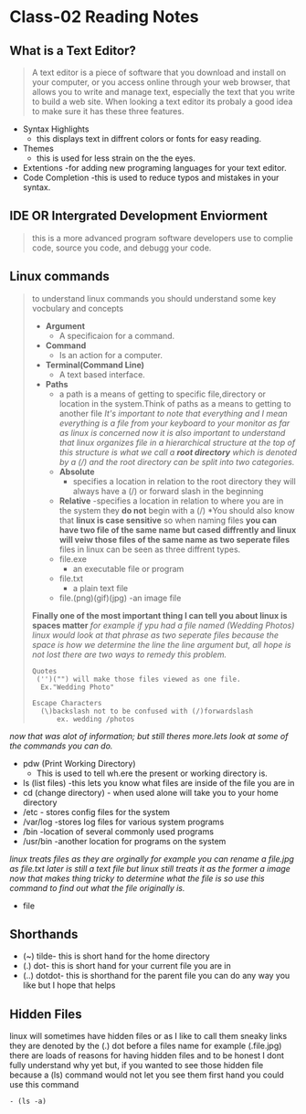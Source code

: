 # Class-02 Reading Notes




## What is a Text Editor? 

> A text editor is a piece of software that you download and install on
your computer, or you access online through your web browser, that
allows you to write and manage text, especially the text that you write
to build a web site. When looking a text editor its probaly a good idea to make sure it has these three features.

- Syntax Highlights
    - this displays text in diffrent colors or fonts for easy reading. 
- Themes
    - this is used for less strain on the the eyes.
- Extentions
    -for adding new programing languages for your text editor.
- Code Completion
    -this is used to reduce typos and mistakes in your syntax.

## IDE OR Intergrated Development Enviorment

> this is a more advanced program software developers use to complie code, source you code, and debugg your code.

## Linux commands

> to understand linux commands you should understand some key vocbulary and concepts
>   - **Argument** 
>       - A specificaion for a command.
>   - **Command**
>       - Is an action for a computer.
>   - **Terminal(Command Line)**
>       - A text based interface.
>   - **Paths**
>       - a path is a means of getting to specific file,directory or location in the system.Think of paths as a means to getting to another file 
>   *It's important to note that everything and I mean everything is a file from your keyboard to your monitor as far as linux is concerned now it is also important to understand that linux organizes file in a hierarchical structure at the top of this structure is what we call a ***root directory*** which is denoted by a (/) and the root directory can be split into two categories.*
>       - **Absolute**
>          - specifies a location in relation to the root directory they will always have a (/) or forward slash in the beginning 
>       - **Relative**
>           -specifies a location in relation to where you are in the system they **do not** begin with a (/)
>   *You should also know that **linux is case sensitive** so when naming files **you can have two file of the same name but cased diffrently and linux will veiw those files of the same name as two seperate files**
>  files in linux can be seen as three diffrent types.
>       - file.exe 
>           - an executable file or program 
>       - file.txt
>           - a plain text file 
>       - file.(png)(gif)(jpg)
>           -an image file 
>  
>  **Finally one of the most important thing I can tell you 
about linux is spaces matter** *for example if ypu had a 
file named (Wedding Photos) linux would look at that 
phrase as 
two seperate files because the space is how we determine the 
line the line argument but, all hope is not lost there are 
two ways to remedy this problem.*
>      
>     Quotes  
>      ('')("") will make those files viewed as one file. 
>       Ex."Wedding Photo"
>      
>     Escape Characters 
>       (\)backslash not to be confused with (/)forwardslash 
>           ex. wedding /photos  

*now that was alot of information; but still theres more.lets look at some of the commands you can do.*
- pdw (Print Working Directory)
    - This is used to tell wh.ere the present or working directory is.
- ls (list files)
    -this lets you know what files are inside of the file you are in 
- cd (change directory)
        - when used alone will take you to your home directory 
- /etc
        - stores config files for the system 
- /var/log
        -stores log files for various system programs 
- /bin 
        -location of several commonly used programs 
- /usr/bin
        -another location for programs on the system 

*linux treats files as they are orginally for example you can rename a file.jpg as file.txt later is still a text file but linux still treats it as the former a image now that makes thing tricky to determine what the file is so use this command to find out what the file originally is.*
- file

## Shorthands 

- (~) tilde- this is short hand for the home directory 
- (.) dot- this is short hand for your current file you are in
- (..) dotdot- this is shorthand for the parent file 
you can do any way you like but I hope that helps

## Hidden Files 

linux will sometimes have hidden files or as I like to call them sneaky links they are denoted by the (.) dot before a files name for example (.file.jpg) there are loads of reasons for having hidden files and to be honest I dont fully understand why yet but, if you wanted to see those hidden file because a (ls) command would not let you see them first hand you could use this command 
    
    - (ls -a)

